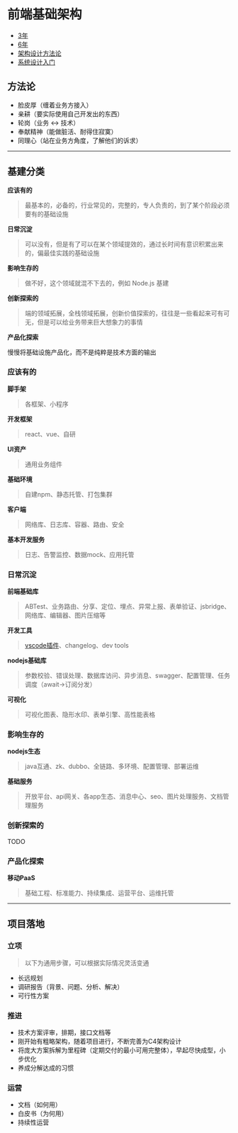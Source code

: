 # 前端基础架构

- [3年](https://juejin.im/post/5e6447e1f265da575f4e7df1)
- [6年](https://juejin.im/post/5e644c6bf265da57584db25c)
- [架构设计方法论](https://coolshell.cn/articles/21672.html)
- [系统设计入门](https://github.com/donnemartin/system-design-primer/blob/master/README-zh-TW.md)

## 方法论
- 脸皮厚（缠着业务方接入）
- 亲耕（要实际使用自己开发出的东西）
- 轮岗（业务 <-> 技术）
- 奉献精神（能做脏活、耐得住寂寞）
- 同理心（站在业务方角度，了解他们的诉求）

---

## 基建分类

**应该有的**

> 最基本的，必备的，行业常见的，完整的，专人负责的，到了某个阶段必须要有的基础设施

**日常沉淀**

> 可以没有，但是有了可以在某个领域提效的，通过长时间有意识积累出来的，偏最佳实践的基础设施

**影响生存的**

> 做不好，这个领域就混不下去的，例如 Node.js 基建

**创新探索的**

> 端的领域拓展，全栈领域拓展，创新价值探索的，往往是一些看起来可有可无，但是可以给业务带来巨大想象力的事情

**产品化探索**

慢慢将基础设施产品化，而不是纯粹是技术方面的输出

### 应该有的

**脚手架**

> 各框架、小程序

**开发框架**

> react、vue、自研

**UI资产**

> 通用业务组件

**基础环境**

> 自建npm、静态托管、打包集群

**客户端**

> 网络库、日志库、容器、路由、安全

**基本开发服务**

> 日志、告警监控、数据mock、应用托管

### 日常沉淀

**前端基础库**

> ABTest、业务路由、分享、定位、埋点、异常上报、表单验证、jsbridge、网络库、编辑器、图片压缩等

**开发工具**

> [vscode插件](https://mp.weixin.qq.com/s/Eqb9hAvG-WeseP9rCl_XRg)、changelog、dev tools

**nodejs基础库**

> 参数校验、错误处理、数据库访问、异步消息、swagger、配置管理、任务调度（await->订阅分发）

**可视化**

> 可视化图表、隐形水印、表单引擎、高性能表格

### 影响生存的

**nodejs生态**

> java互通、zk、dubbo、全链路、多环境、配置管理、部署运维

**基础服务**

> 开放平台、api网关、各app生态、消息中心、seo、图片处理服务、文档管理服务

### 创新探索的
TODO

### 产品化探索

**移动PaaS**

> 基础工程、标准能力、持续集成、运营平台、运维托管

---

## 项目落地

### 立项
> 以下为通用步骤，可以根据实际情况灵活变通

- 长远规划
- 调研报告（背景、问题、分析、解决）
- 可行性方案

### 推进
- 技术方案评审，排期，接口文档等
- 刚开始有粗略架构，随着项目进行，不断完善为C4架构设计
- 将庞大方案拆解为里程碑（定期交付的最小可用完整体），早起尽快成型，小步优化
- 养成分解达成的习惯

### 运营
- 文档（如何用）
- 白皮书（为何用）
- 持续性运营

